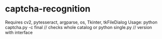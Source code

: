 # captcha-recognition
Requires cv2, pytesseract, argparse, os, Tkinter, tkFileDialog
Usage: python captcha.py -c final // checks whole catalog
or
python single.py // version with interface
